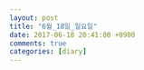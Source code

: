 ```yaml
---
layout: post
title: "6월_18일_일요일"
date: 2017-06-18 20:41:00 +0900
comments: true 
categories: [diary] 
---
```

